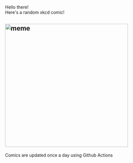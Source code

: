 Hello there! <br>Here's a random xkcd comic!<br>
## <img src="https://imgs.xkcd.com/comics/sail_physics.png" alt="meme" width="400"/><br>
Comics are updated once a day using Github Actions